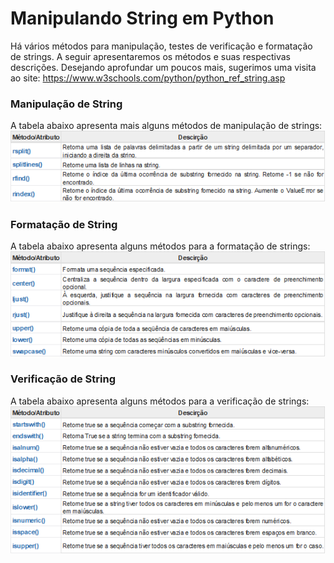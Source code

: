 # Manipulando String em Python

Há vários métodos para manipulação, testes de verificação e formatação de strings. A seguir apresentaremos os métodos e suas respectivas descrições. Desejando aprofundar um poucos mais, sugerimos uma visita ao site: https://www.w3schools.com/python/python_ref_string.asp 

### <b>Manipulação de String </b>
A tabela abaixo apresenta mais alguns métodos de manipulação de strings:
![string](/imagens/string2.png)


### <b> Formatação de String </b>
A tabela abaixo apresenta alguns métodos para a formatação de strings:
![string](/imagens/string3.png)


### <b> Verificação de String </b>
A tabela abaixo apresenta alguns métodos para a verificação de strings:
![string](/imagens/string4.png)
